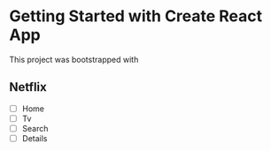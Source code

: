 # Getting Started with Create React App

This project was bootstrapped with

## Netflix

- [ ] Home
- [ ] Tv
- [ ] Search
- [ ] Details